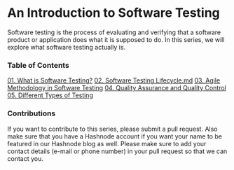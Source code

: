 # An Introduction to Software Testing

Software testing is the process of evaluating and verifying that a software product or application does what it is supposed to do. In this series, we will explore what software testing actually is.

### Table of Contents
<a href="https://github.com/lightlessdays/Software-Testing/blob/main/01.%20What%20is%20Software%20Testing%3F.md">01. What is Software Testing?</a>
<a href="https://github.com/lightlessdays/Software-Testing/blob/main/02.%20Software%20Testing%20Lifecycle.md">02. Software Testing Lifecycle.md</a>
<a href="https://github.com/lightlessdays/Software-Testing/blob/main/03.%20Agile%20Methodology%20in%20Software%20Testing.md">03. Agile Methodology in Software Testing</a>
<a href="https://github.com/lightlessdays/Software-Testing/blob/main/04.%20Quality%20Assurance%20and%20Quality%20Control.md">04. Quality Assurance and Quality Control</a>
<a href="https://github.com/lightlessdays/Software-Testing/blob/main/05.%20Different%20Types%20of%20Testing.md">05. Different Types of Testing</a>

### Contributions

If you want to contribute to this series, please submit a pull request. Also make sure that you have a Hashnode account if you want your name to be featured in our Hashnode blog as well. Please make sure to add your contact details (e-mail or phone number) in your pull request so that we can contact you.
